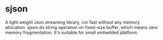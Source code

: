 # sjson
A light weight Json streaming library, run fast without any memory allocation.
sjson do string operation on fixed-size buffer, which means zero memory fragmentation.
It's suitable for small embedded platform.

